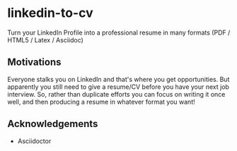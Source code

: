 linkedin-to-cv
==============

Turn your LinkedIn Profile into a professional resume in many formats (PDF / HTML5 / Latex / Asciidoc)

## Motivations

Everyone stalks you on LinkedIn and that's where you get opportunities. But apparently you still need to give a resume/CV before you have your next job interview. So, rather than duplicate efforts you can focus on writing it once well, and then producing a resume in whatever format you want!


## Acknowledgements

* Asciidoctor
